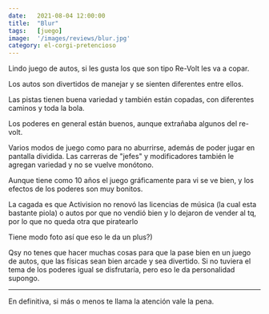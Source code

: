 ```yaml
---
date:   2021-08-04 12:00:00
title:  "Blur"
tags:   [juego]
image:  '/images/reviews/blur.jpg'
category: el-corgi-pretencioso
---
```

Lindo juego de autos, si les gusta los que son tipo Re-Volt les va a copar.

Los autos son divertidos de manejar y se sienten diferentes entre ellos.

Las pistas tienen buena variedad y también están copadas, con diferentes caminos y toda la bola.

Los poderes en general están buenos, aunque extrañaba algunos del re-volt.

Varios modos de juego como para no aburrirse, además de poder jugar en pantalla dividida. Las carreras de "jefes" y modificadores también le agregan variedad y no se vuelve monótono.

Aunque tiene como 10 años el juego gráficamente para vi se ve bien, y los efectos de los poderes son muy bonitos.

La cagada es que Activision no renovó las licencias de música (la cual esta bastante piola) o autos por que no vendió bien y lo dejaron de vender al tq, por lo que no queda otra que piratearlo

Tiene modo foto así que eso le da un plus?)

Qsy no tenes que hacer muchas cosas para que la pase bien en un juego de autos, que las físicas sean bien arcade y sea divertido. Si no tuviera el tema de los poderes igual se disfrutaría, pero eso le da personalidad supongo.

<hr>

En definitiva, si más o menos te llama la atención vale la pena.
